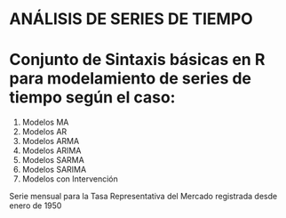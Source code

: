 # ANÁLISIS DE SERIES DE TIEMPO
# Conjunto de Sintaxis básicas en R para modelamiento de series de tiempo según el caso:
1. Modelos MA
2. Modelos AR
3. Modelos ARMA
4. Modelos ARIMA
5. Modelos SARMA
6. Modelos SARIMA
7. Modelos con Intervención

Serie mensual para la Tasa Representativa del Mercado registrada desde enero de 1950
